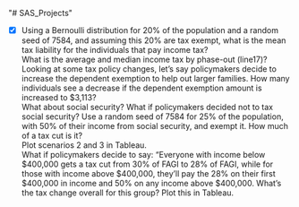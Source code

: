"# SAS_Projects" <br>
- [x] Using a Bernoulli distribution for 20% of the population and a random seed of 7584, and assuming this 20% are tax exempt, what is the mean tax liability for the individuals that pay income tax?<br>
What is the average and median income tax by phase-out (line17)? <br>
Looking at some tax policy changes, let’s say policymakers decide to increase the dependent exemption to help out larger families. How many individuals see a decrease if the dependent exemption amount is increased to $3,113? <br>
What about social security? What if policymakers decided not to tax social security? Use a random seed of 7584 for 25% of the population, with 50% of their income from social security, and exempt it. How much of a tax cut is it? <br>
Plot scenarios 2 and 3 in Tableau.<br>
What if policymakers decide to say: “Everyone with income below $400,000 gets a tax cut from 30% of FAGI to 28% of FAGI, while for those with income above $400,000, they’ll pay the 28% on their first $400,000 in income and 50% on any income above $400,000. What’s the tax change overall for this group? Plot this in Tableau.<br>
